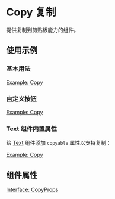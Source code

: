 # Copy 复制

提供复制到剪贴板能力的组件。

## 使用示例

<!-- <Half> -->

### 基本用法

[Example: Copy](./_example/CopyExample.jsx)

### 自定义按钮

[Example: Copy](./_example/CopyChildrenExample.jsx)

### Text 组件内置属性

给 [Text](/component/text) 组件添加 `copyable` 属性以支持复制：

[Example: Copy](../text/_example/TextCopyExample.jsx)

<!-- </Half> -->

## 组件属性

[Interface: CopyProps](./Copy.tsx)
